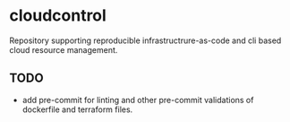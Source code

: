 # cloudcontrol

Repository supporting reproducible infrastructrure-as-code and cli based cloud resource management.

## TODO

  * add pre-commit for linting and other pre-commit validations of dockerfile and terraform files.

